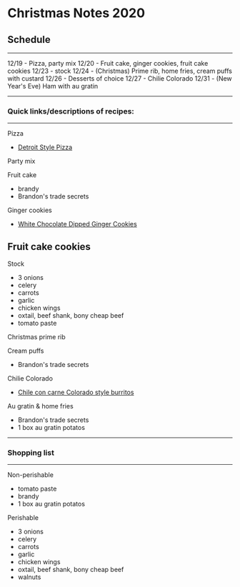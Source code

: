 # Christmas Notes 2020

## Schedule
---

12/19 - Pizza, party mix
12/20 - Fruit cake, ginger cookies, fruit cake cookies
12/23 - stock
12/24 - (Christmas) Prime rib, home fries, cream puffs with custard
12/26 - Desserts of choice
12/27 - Chilie Colorado
12/31 - (New Year's Eve) Ham with au gratin


---
### Quick links/descriptions of recipes:
---

Pizza
- [Detroit Style Pizza](https://github.com/merrittburch/recipe_protocols/blob/master/recipes/pizza/Brandons_Detroit_Style_Pizza.md)

Party mix


Fruit cake
- brandy
- Brandon's trade secrets


Ginger cookies
- [White Chocolate Dipped Ginger Cookies](https://github.com/merrittburch/recipe_protocols/blob/master/recipes/desserts/White_Chocolate_Dipped_Ginger_Cookies.md)

Fruit cake cookies
- 

Stock
- 3 onions
- celery
- carrots
- garlic
- chicken wings
- oxtail, beef shank, bony cheap beef
- tomato paste


Christmas prime rib


Cream puffs
- Brandon's trade secrets

Chilie Colorado
- [Chile con carne Colorado style burritos](https://github.com/merrittburch/recipe_protocols/blob/master/recipes/entrees/chile_con_carne_colorado_style_burritos.md)

Au gratin & home fries
- Brandon's trade secrets
- 1 box au gratin potatos


---
### Shopping list
---

Non-perishable
- tomato paste
- brandy
- 1 box au gratin potatos

Perishable
- 3 onions
- celery
- carrots
- garlic
- chicken wings
- oxtail, beef shank, bony cheap beef
- walnuts
